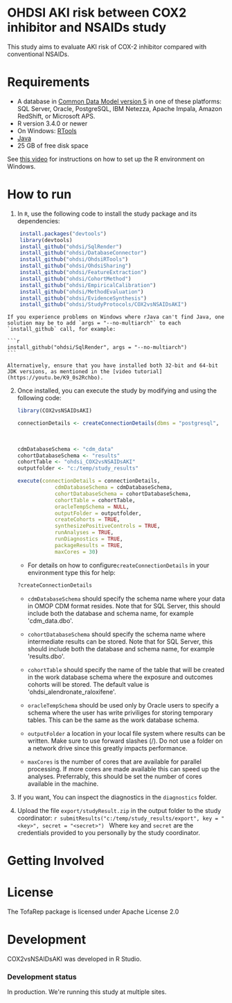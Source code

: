 OHDSI AKI risk between COX2 inhibitor and NSAIDs study
=============================================

This study aims to evaluate AKI risk of COX-2 inhibitor compared with conventional NSAIDs.

Requirements
============

- A database in [Common Data Model version 5](https://github.com/OHDSI/CommonDataModel) in one of these platforms: SQL Server, Oracle, PostgreSQL, IBM Netezza, Apache Impala, Amazon RedShift, or Microsoft APS.
- R version 3.4.0 or newer
- On Windows: [RTools](http://cran.r-project.org/bin/windows/Rtools/)
- [Java](http://java.com)
- 25 GB of free disk space

See [this video](https://youtu.be/K9_0s2Rchbo) for instructions on how to set up the R environment on Windows.

How to run
==========
1. In `R`, use the following code to install the study package and its dependencies:
```r
	install.packages("devtools")
	library(devtools)
	install_github("ohdsi/SqlRender")
	install_github("ohdsi/DatabaseConnector")
	install_github("ohdsi/OhdsiRTools")
	install_github("ohdsi/OhdsiSharing")
	install_github("ohdsi/FeatureExtraction")
	install_github("ohdsi/CohortMethod")
	install_github("ohdsi/EmpiricalCalibration")
	install_github("ohdsi/MethodEvaluation")
	install_github("ohdsi/EvidenceSynthesis")
	install_github("ohdsi/StudyProtocols/COX2vsNSAIDsAKI")
```

	If you experience problems on Windows where rJava can't find Java, one solution may be to add `args = "--no-multiarch"` to each `install_github` call, for example:
	
	```r
	install_github("ohdsi/SqlRender", args = "--no-multiarch")
	```
	
	Alternatively, ensure that you have installed both 32-bit and 64-bit JDK versions, as mentioned in the [video tutorial](https://youtu.be/K9_0s2Rchbo).
	
2. Once installed, you can execute the study by modifying and using the following code:
	
	```r
	library(COX2vsNSAIDsAKI)
	
	connectionDetails <- createConnectionDetails(dbms = "postgresql",
																						 user = "joe",
																						 password = "secret",
																						 server = "myserver")
	cdmDatabaseSchema <- "cdm_data"
	cohortDatabaseSchema <- "results"
	cohortTable <- "ohdsi_COX2vsNSAIDsAKI"
	outputfolder <- "c:/temp/study_results"
	
	execute(connectionDetails = connectionDetails,
				cdmDatabaseSchema = cdmDatabaseSchema,
				cohortDatabaseSchema = cohortDatabaseSchema,
				cohortTable = cohortTable,
				oracleTempSchema = NULL,
				outputFolder = outputfolder,
				createCohorts = TRUE,
				synthesizePositiveControls = TRUE,
				runAnalyses = TRUE,
				runDiagnostics = TRUE,
				packageResults = TRUE,
				maxCores = 30)
	```

	* For details on how to configure```createConnectionDetails``` in your environment type this for help:
	```r
	?createConnectionDetails
	```
	* ```cdmDatabaseSchema``` should specify the schema name where your data in OMOP CDM format resides. Note that for SQL Server, this should include both the database and schema name, for example 'cdm_data.dbo'.
	
	* ```cohortDatabaseSchema``` should specify the schema name where intermediate results can be stored. Note that for SQL Server, this should include both the database and schema name, for example 'results.dbo'.
	
	* ```cohortTable``` should specify the name of the table that will be created in the work database schema where the exposure and outcomes cohorts will be stored. The default value is 'ohdsi_alendronate_raloxifene'.
	
	* ```oracleTempSchema``` should be used only by Oracle users to specify a schema where the user has write priviliges for storing temporary tables. This can be the same as the work database schema.
	
	* ```outputFolder``` a location in your local file system where results can be written. Make sure to use forward slashes (/). Do not use a folder on a network drive since this greatly impacts performance. 
	
	* ```maxCores``` is the number of cores that are available for parallel processing. If more cores are made available this can speed up the analyses. Preferrably, this should be set the number of cores available in the machine.

3. If you want, You can inspect the diagnostics in the `diagnostics` folder.

4. Upload the file ```export/studyResult.zip``` in the output folder to the study coordinator:
		```r
		submitResults("c:/temp/study_results/export", key = "<key>", secret = "<secret>")
		```
		Where ```key``` and ```secret``` are the credentials provided to you personally by the study coordinator.

Getting Involved
================

License
=======
The TofaRep package is licensed under Apache License 2.0


Development
===========
COX2vsNSAIDsAKI was developed in R Studio.

### Development status

In production. We're running this study at multiple sites.